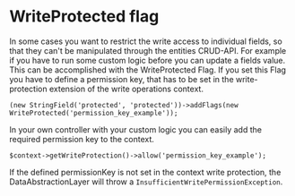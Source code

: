 # WriteProtected flag

In some cases you want to restrict the write access to individual fields, so that they can't be manipulated through the entities CRUD-API.
For example if you have to run some custom logic before you can update a fields value. This can be accomplished with the WriteProtected Flag. 
If you set this Flag you have to define a permission key, that has to be set in the write-protection extension of the write operations context.

```
(new StringField('protected', 'protected'))->addFlags(new WriteProtected('permission_key_example'));
```

In your own controller with your custom logic you can easily add the required permission key to the context.

```
$context->getWriteProtection()->allow('permission_key_example');
```

If the defined permissionKey is not set in the context write protection, the DataAbstractionLayer will throw a `InsufficientWritePermissionException`.